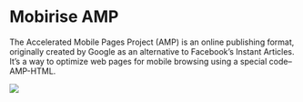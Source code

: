 # Mobirise AMP

The Accelerated Mobile Pages Project (AMP) is an online publishing format, originally created by Google as an alternative to Facebook’s Instant Articles. It’s a way to optimize web pages for mobile browsing using a special code–AMP-HTML.

<img src="https://mobirise.com/extensions/mobiriseamp/assets/images/amp-2048x707.jpg">

